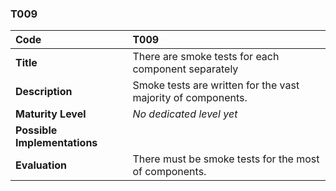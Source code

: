 ### T009

| **Code**           | **T009** |
| :--                | :--      |
| **Title**          | There are smoke tests for each component separately |
| **Description**    | Smoke tests are written for the vast majority of components. |
| **Maturity Level** | _No dedicated level yet_ |
| **Possible Implementations** | |
| **Evaluation**     | There must be smoke tests for the most of components. |
